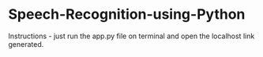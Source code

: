 # Speech-Recognition-using-Python

Instructions - just run the app.py file on terminal and open the localhost link generated.
